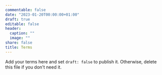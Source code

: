 ```yaml
---
commentable: false
date: "2023-01-20T00:00:00+01:00"
draft: true
editable: false
header:
  caption: ""
  image: ""
share: false
title: Terms
---
```


Add your terms here and set `draft: false` to publish it. Otherwise, delete this file if you don't need it.
